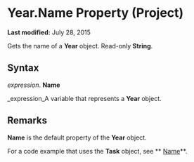 
# Year.Name Property (Project)

 **Last modified:** July 28, 2015

Gets the name of a  **Year** object. Read-only **String**.

## Syntax

 _expression_. **Name**

 _expression_A variable that represents a  **Year** object.


## Remarks

 **Name** is the default property of the **Year** object.

For a code example that uses the  **Task** object, see ** [Name](2df034b0-13bc-f912-abbc-6b97b8c8d5ed.md)**.

